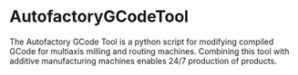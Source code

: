 # AutofactoryGCodeTool
The Autofactory GCode Tool is a python script for modifying compiled GCode for multiaxis milling and routing machines. Combining this tool with additive manufacturing machines enables 24/7 production of products. 
